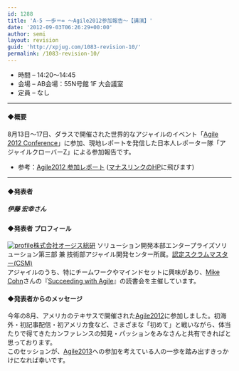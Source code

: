 ```yaml
---
id: 1288
title: 'A-5 一歩＝∞ ～Agile2012参加報告～【講演】'
date: '2012-09-03T06:26:29+00:00'
author: semi
layout: revision
guid: 'http://xpjug.com/1083-revision-10/'
permalink: /1083-revision-10/
---
```


- 時間 – 14:20〜14:45
- 会場 – AB会場：55N号館 1F 大会議室
- 定員 – なし

---

#### ◆概要

8月13日〜17日、ダラスで開催された世界的なアジャイルのイベント「[Agile 2012 Conference](http://agile2012.agilealliance.org/)」に参加、現地レポートを発信した日本人レポーター隊「アジャイルクローバーZ」による参加報告です。

- 参考：[Agile2012 参加レポート](http://www.manaslink.com/agile2012summary/) ([マナスリンクのHP](http://www.manaslink.com/)に飛びます)

---

#### ◆発表者

##### 伊藤 宏幸さん

#### ◆発表者 プロフィール

[![](http://xpjug.com/wp-content/uploads/2012/08/profile-150x150.jpeg "profile")](http://xpjug.com/wp-content/uploads/2012/08/profile.jpeg)[株式会社オージス総研](http://www.ogis-ri.co.jp/) ソリューション開発本部エンタープライズソリューション第三部 兼 技術部アジャイル開発センター所属。[認定スクラムマスター(CSM)](http://www.scrumalliance.org/pages/CSM)  
アジャイルのうち、特にチームワークやマインドセットに興味があり、[Mike Cohn](http://www.mountaingoatsoftware.com/)さんの『[Succeeding with Agile](http://www.succeedingwithagile.com/)』の読書会を主催しています。

#### ◆発表者からのメッセージ

今年の8月、アメリカのテキサスで開催された[Agile2012](http://agile2012.agilealliance.org/)に参加しました。初海外・初記事配信・初アメリカ食など、さまざまな「初めて」と戦いながら、体当たりで得てきたカンファレンスの知見・パッションをみなさんと共有できればと思っております。  
このセッションが、[Agile2013](http://agile2013.agilealliance.org/)への参加を考えている人の一歩を踏み出すきっかけになれば幸いです。